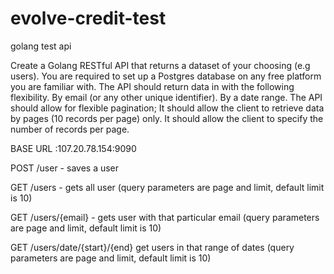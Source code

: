 # evolve-credit-test
golang test api

Create a Golang RESTful API that returns a dataset of your choosing (e.g users). You are required to set up a Postgres database on any free platform you are familiar with. The API should return data in with the following flexibility.
By email (or any other unique identifier).
By a date range.
The API should allow for flexible pagination;
It should allow the client to retrieve data by pages (10 records per page) only.
It should allow the client to specify the number of records per page.


BASE  URL :107.20.78.154:9090

POST /user - saves a user


GET /users - gets all user (query parameters are page and limit, default limit is 10)


GET /users/{email} - gets user with that particular email (query parameters are page and limit, default limit is 10)


GET /users/date/{start}/{end} get users in that range of dates (query parameters are page and limit, default limit is 10)
